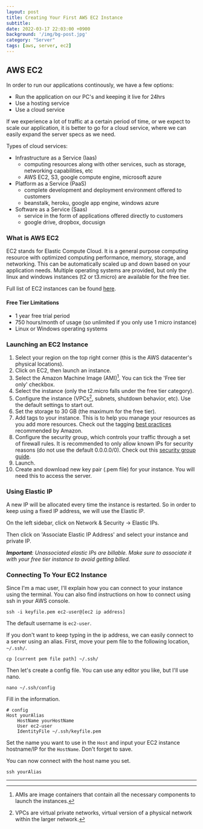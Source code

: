 ```yaml
---
layout: post
title: Creating Your First AWS EC2 Instance
subtitle: 
date: 2022-03-17 22:03:00 +0900
background: '/img/bg-post.jpg'
category: "Server"
tags: [aws, server, ec2]
---
```


## AWS EC2
In order to run our applications continously, we have a few options:
* Run the application on our PC's and keeping it live for 24hrs
* Use a hosting service
* Use a cloud service

If we experience a lot of traffic at a certain period of time, or we expect to scale our application, it is better to go for a cloud service, where we can easily expand the server specs as we need. 

Types of cloud services:
* Infrastructure as a Service (Iaas)
    * computing resources along with other services, such as storage, networking capabilities, etc
    * AWS EC2, S3, google compute engine, microsoft azure
* Platform as a Service (PaaS)
    * complete development and deployment environment offered to customers
    * beanstalk, heroku, google app engine, windows azure
* Software as a Service (Saas)
    * service in the form of applications offered directly to customers
    * google drive, dropbox, docusign

### What is AWS EC2
EC2 stands for Elastic Compute Cloud. It is a general purpose computing resource with optimized computing performance, memory, storage, and networking. This can be automatically scaled up and down based on your application needs. Multiple operating systems are provided, but only the linux and windows instances (t2 or t3.micro) are available for the free tier.

Full list of EC2 instances can be found [here](https://aws.amazon.com/ec2/instance-types/).

#### Free Tier Limitations
* 1 year free trial period
* 750 hours/month of usage (so unlimited if you only use 1 micro instance)
* Linux or Windows operating systems

### Launching an EC2 Instance
1. Select your region on the top right corner (this is the AWS datacenter's physical locations).
2. Click on EC2, then launch an instance.
3. Select the Amazon Machine Image (AMI)[^ami]. You can tick the 'Free tier only' checkbox. 
4. Select the instance (only the t2.micro falls under the free tier category).
5. Configure the instance (VPCs[^vpc], subnets, shutdown behavior, etc). Use the default settings to start out. 
6. Set the storage to 30 GB (the maximum for the free tier).
7. Add tags to your instance. This is to help you manage your resources as you add more resources. Check out the tagging [best practices](https://d1.awsstatic.com/whitepapers/aws-tagging-best-practices.pdf) recommended by Amazon.
8. Configure the security group, which controls your traffic through a set of firewall rules. It is recommended to only allow known IPs for security reasons (do not use the default 0.0.0.0/0). Check out this [security group guide](https://docs.aws.amazon.com/AWSEC2/latest/UserGuide/security-group-rules-reference.html).
9. Launch.
10. Create and download new key pair (.pem file) for your instance. You will need this to access the server.

### Using Elastic IP
A new IP will be allocated every time the instance is restarted. So in order to keep using a fixed IP address, we will use the Elastic IP. 

On the left sidebar, click on Network & Security -> Elastic IPs.

Then click on 'Associate Elastic IP Address' and select your instance and private IP. 

***Important**: Unassociated elastic IPs are billable. Make sure to associate it with your free tier instance to avoid getting billed.*

### Connecting To Your EC2 Instance
Since I'm a mac user, I'll explain how you can connect to your instance using the terminal. You can also find instructions on how to connect using ssh in your AWS console.

`ssh -i keyfile.pem ec2-user@[ec2 ip address]`

The default username is `ec2-user`.

If you don't want to keep typing in the ip address, we can easily connect to a server using an alias. First, move your pem file to the following location, `~/.ssh/`.

`cp [current pem file path] ~/.ssh/`

Then let's create a config file. You can use any editor you like, but I'll use nano.

`nano ~/.ssh/config`

Fill in the information.

```shell
# config
Host yourAlias
	HostName yourHostName
	User ec2-user
	IdentityFile ~/.ssh/keyfile.pem
```

Set the name you want to use in the `Host` and input your EC2 instance hostname/IP for the `HostName`. Don't forget to save.

You can now connect with the host name you set.

`ssh yourAlias`



---
[^ami]: AMIs are image containers that contain all the necessary components to launch the instances.  
[^vpc]: VPCs are virtual private networks, virtual version of a physical network within the larger network. 

